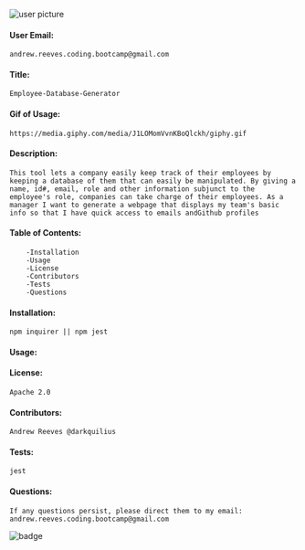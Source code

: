 ![user picture](https://avatars1.githubusercontent.com/u/57682169?v=4)

#### User Email: 
    andrew.reeves.coding.bootcamp@gmail.com
#### Title: 
    Employee-Database-Generator
#### Gif of Usage:
    https://media.giphy.com/media/J1LOMomVvnKBoQlckh/giphy.gif
#### Description:
    This tool lets a company easily keep track of their employees by keeping a database of them that can easily be manipulated. By giving a name, id#, email, role and other information subjunct to the employee's role, companies can take charge of their employees. As a manager I want to generate a webpage that displays my team's basic info so that I have quick access to emails andGithub profiles

#### Table of Contents:
        -Installation
        -Usage
        -License
        -Contributors
        -Tests
        -Questions
#### Installation:
    npm inquirer || npm jest
#### Usage:
    
#### License:
    Apache 2.0
#### Contributors:
    Andrew Reeves @darkquilius
#### Tests:
    jest
#### Questions:
    If any questions persist, please direct them to my email: andrew.reeves.coding.bootcamp@gmail.com
    
![badge](https://img.shields.io/github/languages/top/nielsenjared/badmath)
